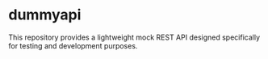 # dummyapi
This repository provides a lightweight mock REST API designed specifically for testing and development purposes.
